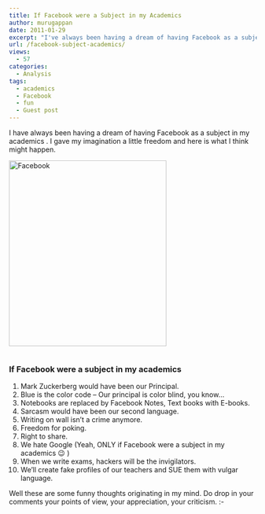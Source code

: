 ```yaml
---
title: If Facebook were a Subject in my Academics
author: murugappan
date: 2011-01-29
excerpt: "I've always been having a dream of having Facebook as a subject in my academics [Though I know it doesn't ever happen! :P]. Here's my imaginations. Abrakadabra, Catch a glimpse!"
url: /facebook-subject-academics/
views:
  - 57
categories:
  - Analysis
tags:
  - academics
  - Facebook
  - fun
  - Guest post
---
```

I have always been having a dream of having Facebook as a subject in my academics . I gave my imagination a little freedom and here is what I think might happen.

<img class="aligncenter size-full  wp-image-51931" src="http://cdn.devilsworkshop.org/files/2011/01/army-facebook.jpg" alt="Facebook" width="320" height="378" />

<a href="http://gadishamia.wordpress.com/2007/11/08/facebook-market-segmentation-and-a-discussion-mark-zuckerberg-never-had/attachment/47/" onclick="_gaq.push(['_trackEvent', 'outbound-article', 'http://gadishamia.wordpress.com/2007/11/08/facebook-market-segmentation-and-a-discussion-mark-zuckerberg-never-had/attachment/47/', '<Image credit>']);" target="_blank"><Image credit></a>

### If Facebook were a subject in my academics

  1. Mark Zuckerberg would have been our Principal.
  2. Blue is the color code &#8211; Our principal is color blind, you know&#8230;
  3. Notebooks are replaced by Facebook Notes, Text books with E-books.
  4. Sarcasm would have been our second language.
  5. Writing on wall isn&#8217;t a crime anymore.
  6. Freedom for poking.
  7. Right to share.
  8. We hate Google (Yeah, ONLY if Facebook were a subject in my academics 😉 )
  9. When we write exams, hackers will be the invigilators.
 10. We&#8217;ll create fake profiles of our teachers and SUE them with vulgar language.

Well these are some funny thoughts originating in my mind. Do drop in your comments your points of view, your appreciation, your criticism. <img src="http://devilsworkshop.org/wp-includes/images/smilies/simple-smile.png" alt=":-)" class="wp-smiley" style="height: 1em; max-height: 1em;" />

